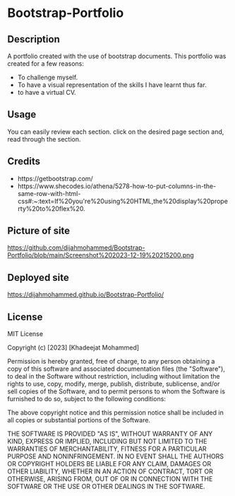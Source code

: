 # Bootstrap-Portfolio
## Description
A portfolio created with the use of bootstrap documents. 
This portfolio was created for a few reasons:
- To challenge myself.
- To have a visual representation of the skills I have learnt thus far.
- to have a virtual CV.
## Usage

You can easily review each section. click on the desired page section and, read through the section. 
## Credits
<ul>
  <li>
    https://getbootstrap.com/
  </li>
  <li>
    https://www.shecodes.io/athena/5278-how-to-put-columns-in-the-same-row-with-html-css#:~:text=If%20you're%20using%20HTML,the%20display%20property%20to%20flex%20.
  </li>
</ul>

## Picture of site
https://github.com/dijahmohammed/Bootstrap-Portfolio/blob/main/Screenshot%202023-12-19%20215200.png
## Deployed site
https://dijahmohammed.github.io/Bootstrap-Portfolio/
## License
MIT License

Copyright (c) [2023] [Khadeejat Mohammed]

Permission is hereby granted, free of charge, to any person obtaining a copy
of this software and associated documentation files (the "Software"), to deal
in the Software without restriction, including without limitation the rights
to use, copy, modify, merge, publish, distribute, sublicense, and/or sell
copies of the Software, and to permit persons to whom the Software is
furnished to do so, subject to the following conditions:

The above copyright notice and this permission notice shall be included in all
copies or substantial portions of the Software.

THE SOFTWARE IS PROVIDED "AS IS", WITHOUT WARRANTY OF ANY KIND, EXPRESS OR
IMPLIED, INCLUDING BUT NOT LIMITED TO THE WARRANTIES OF MERCHANTABILITY,
FITNESS FOR A PARTICULAR PURPOSE AND NONINFRINGEMENT. IN NO EVENT SHALL THE
AUTHORS OR COPYRIGHT HOLDERS BE LIABLE FOR ANY CLAIM, DAMAGES OR OTHER
LIABILITY, WHETHER IN AN ACTION OF CONTRACT, TORT OR OTHERWISE, ARISING FROM,
OUT OF OR IN CONNECTION WITH THE SOFTWARE OR THE USE OR OTHER DEALINGS IN THE
SOFTWARE.

